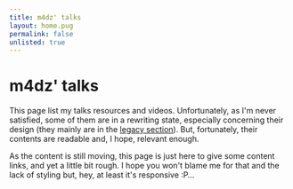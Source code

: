 ```yaml
---
title: m4dz' talks
layout: home.pug
permalink: false
unlisted: true
---
```


# m4dz' talks

This page list my talks resources and videos. Unfortunately, as I'm never satisfied, some of them are in a rewriting state, especially concerning their design (they mainly are in the [legacy section](#legacy)). But, fortunately, their contents are readable and, I hope, relevant enough.

As the content is still moving, this page is just here to give some content links, and yet a little bit rough. I hope you won't blame me for that and the lack of styling but, hey, at least it's responsive :P…
